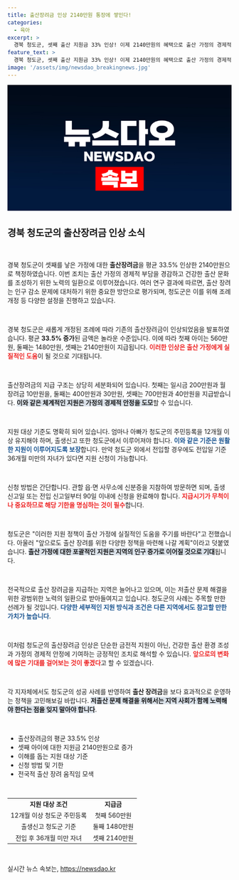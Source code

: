 ```yaml
---
title: 출산장려금 인상 2140만원 통장에 쌓인다!
categories:
  - 육아
excerpt: >
  경북 청도군, 셋째 출산 지원금 33% 인상! 이제 2140만원의 혜택으로 출산 가정의 경제적 부담을 덜어드립니다. 출산 장려금과 건강한 출산 문화를 함께 만들어가는 청도군의 새로운 정책을 놓치지 마세요!
feature_text: >
  경북 청도군, 셋째 출산 지원금 33% 인상! 이제 2140만원의 혜택으로 출산 가정의 경제적 부담을 덜어드립니다. 출산 장려금과 건강한 출산 문화를 함께 만들어가는 청도군의 새로운 정책을 놓치지 마세요!
image: '/assets/img/newsdao_breakingnews.jpg'
---
```


<p><img src="/assets/img/newsdao_breakingnews.jpg" alt="bookingtag 속보" /></p>

<h2 data-ke-size="size26">경북 청도군의 출산장려금 인상 소식</h2>

<p data-ke-size="size16">&nbsp;</p>

<p>경북 청도군이 셋째를 낳은 가정에 대한 <b>출산장려금</b>을 평균 33.5% 인상한 2140만원으로 책정하였습니다. 이번 조치는 출산 가정의 경제적 부담을 경감하고 건강한 출산 문화를 조성하기 위한 노력의 일환으로 이루어졌습니다. 여러 연구 결과에 따르면, 출산 장려는 인구 감소 문제에 대처하기 위한 중요한 방안으로 평가되며, 청도군은 이를 위해 조례 개정 등 다양한 설정을 진행하고 있습니다.</p>

<p data-ke-size="size16">&nbsp;</p>

<p>경북 청도군은 새롭게 개정된 조례에 따라 기존의 출산장려금이 인상되었음을 발표하였습니다. 평균 <strong>33.5% 증가</strong>된 금액은 놀라운 수준입니다. 이에 따라 첫째 아이는 560만원, 둘째는 1480만원, 셋째는 2140만원이 지급됩니다. 
<b><span style="color: #ee2323;">이러한 인상은 출산 가정에게 실질적인 도움</span></b>이 될 것으로 기대됩니다. </p>

<p data-ke-size="size16">&nbsp;</p>

<p>출산장려금의 지급 구조는 상당히 세분화되어 있습니다. 첫째는 일시금 200만원과 월 장려금 10만원을, 둘째는 400만원과 30만원, 셋째는 700만원과 40만원을 지급받습니다. <b><span style="background-color: #21538527;">이와 같은 체계적인 지원은 가정의 경제적 안정을 도모</span></b>할 수 있습니다.</p>

<p data-ke-size="size16">&nbsp;</p>

<p>지원 대상 기준도 명확히 되어 있습니다. 엄마나 아빠가 청도군의 주민등록을 12개월 이상 유지해야 하며, 출생신고 또한 청도군에서 이루어져야 합니다. <b><span style="color: #1a5490;">이와 같은 기준은 원활한 지원이 이루어지도록 보장</span></b>합니다. 만약 청도군 외에서 전입할 경우에도 전입일 기준 36개월 미만의 자녀가 있다면 지원 신청이 가능합니다.</p>

<p data-ke-size="size16">&nbsp;</p>

<p>신청 방법은 간단합니다. 관할 읍·면 사무소에 신분증을 지참하여 방문하면 되며, 출생 신고일 또는 전입 신고일부터 90일 이내에 신청을 완료해야 합니다. <b><span style="color: #ee2323;">지급시기가 무척이나 중요하므로 해당 기한을 명심하는 것이 필수</span></b>합니다. </p>

<p data-ke-size="size16">&nbsp;</p>

<p>청도군은 "이러한 지원 정책이 출산 가정에 실질적인 도움을 주기를 바란다"고 전했습니다. 아울러 "앞으로도 출산 장려를 위한 다양한 정책을 마련해 나갈 계획"이라고 덧붙였습니다. <b><span style="background-color: #21538527;">출산 가정에 대한 포괄적인 지원은 지역의 인구 증가로 이어질 것으로 기대</span></b>됩니다. </p>

<p data-ke-size="size16">&nbsp;</p>

<p>전국적으로 출산 장려금을 지급하는 지역은 늘어나고 있으며, 이는 저출산 문제 해결을 위한 광범위한 노력의 일환으로 받아들여지고 있습니다. 청도군의 사례는 주목할 만한 선례가 될 것입니다. <b><span style="color: #1a5490;">다양한 세부적인 지원 방식과 조건은 다른 지역에서도 참고할 만한 가치가 높습니다</span></b>. </p>

<p data-ke-size="size16">&nbsp;</p>

<p>이처럼 청도군의 출산장려금 인상은 단순한 금전적 지원이 아닌, 건강한 출산 환경 조성과 가정의 경제적 안정에 기여하는 긍정적인 조치로 해석할 수 있습니다. <b><span style="color: #ee2323;">앞으로의 변화에 많은 기대를 걸어보는 것이 좋겠다</span></b>고 할 수 있겠습니다. </p>

<p data-ke-size="size16">&nbsp;</p>

<p>각 지자체에서도 청도군의 성공 사례를 반영하여 <b>출산 장려금</b>을 보다 효과적으로 운영하는 정책을 고민해보길 바랍니다. <b><span style="background-color: #21538527;">저출산 문제 해결을 위해서는 지역 사회가 함께 노력해야 한다는 점을 잊지 말아야 합니다</span></b>. </p>

<p data-ke-size="size16">&nbsp;</p>

<ul>
<li>출산장려금의 평균 33.5% 인상</li>
<li>셋째 아이에 대한 지원금 2140만원으로 증가</li>
<li>이해를 돕는 지원 대상 기준</li>
<li>신청 방법 및 기한</li>
<li>전국적 출산 장려 움직임 모색</li>
</ul>

<p data-ke-size="size16">&nbsp;</p>

<table>
<tr>
<td style="text-align: center; height: 17px;"><b>지원 대상 조건</b></td>
<td style="text-align: center; height: 17px;"><b>지급금</b></td>
</tr>
<tr>
<td style="text-align: center; height: 17px;">12개월 이상 청도군 주민등록</td>
<td style="text-align: center; height: 17px;">첫째 560만원</td>
</tr>
<tr>
<td style="text-align: center; height: 17px;">출생신고 청도군 기준</td>
<td style="text-align: center; height: 17px;">둘째 1480만원</td>
</tr>
<tr>
<td style="text-align: center; height: 17px;">전입 후 36개월 미만 자녀</td>
<td style="text-align: center; height: 17px;">셋째 2140만원</td>
</tr>
</table>

<p data-ke-size="size16">&nbsp;</p>
실시간 뉴스 속보는, <a href="https://newsdao.kr" rel="dofollow">https://newsdao.kr</a>


